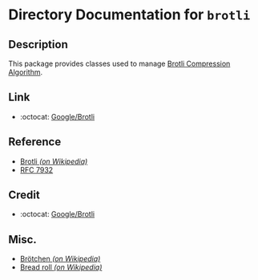 # Directory Documentation for `brotli`

## Description
This package provides classes used to manage [Brotli Compression Algorithm](https://github.com/google/brotli).

## Link
- :octocat: [Google/Brotli](https://github.com/google/brotli)

## Reference
- [Brotli _(on Wikipedia)_](https://en.wikipedia.org/wiki/Brotli)
- [RFC 7932](https://datatracker.ietf.org/doc/html/rfc7932)

## Credit
- :octocat: [Google/Brotli](https://github.com/google/brotli)

## Misc.
- [Brötchen _(on Wikipedia)_](https://de.wikipedia.org/wiki/Br%C3%B6tchen)
- [Bread roll _(on Wikipedia)_](https://en.wikipedia.org/wiki/Bread_roll)
